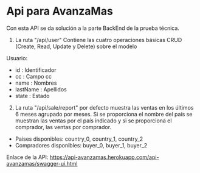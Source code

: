 # Api para AvanzaMas

Con esta API se da solución a la parte BackEnd de la prueba técnica.

1. La ruta "/api/user" Contiene las cuatro operaciones básicas CRUD (Create, Read, Update y Delete) sobre el modelo 

Usuario:
 - id : Identificador
 - cc : Campo cc
 - name : Nombres
 - lastName : Apellidos
 - state : Estado
 
2. La ruta "/api/sale/report" por defecto muestra las ventas en los últimos 6 meses agrupado por meses. Si se proporciona el nombre del país se muestran las ventas por el país indicado y si se proporciona el comprador, las ventas por comprador.

- Paises disponibles: country_0, country_1, country_2
- Compradores disponibles: buyer_0, buyer_1, buyer_2

Enlace de la API: https://api-avanzamas.herokuapp.com/api-avanzamas/swagger-ui.html
